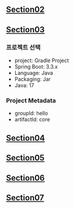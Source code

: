 ## [Section02](https://github.com/iieunji023/spring-core/blob/main/%EC%84%B9%EC%85%9802.md)

## [Section03](https://github.com/iieunji023/spring-core/blob/main/%EC%84%B9%EC%85%9803.md)
### 프로젝트 선택
- project: Gradle Project
- Spring Boot: 3.3.x
- Language: Java
- Packaging: Jar
- Java: 17

### Project Metadata
- groupId: hello
- artifactId: core

## [Section04](https://github.com/iieunji023/spring-core/blob/main/%EC%84%B9%EC%85%9804.md)

## [Section05](https://github.com/iieunji023/spring-core/blob/main/%EC%84%B9%EC%85%9805.md)

## [Section06](https://github.com/iieunji023/spring-core/blob/main/%EC%84%B9%EC%85%9806.md)

## [Section07](https://github.com/iieunji023/spring-core/blob/main/%EC%84%B9%EC%85%9807.md)
